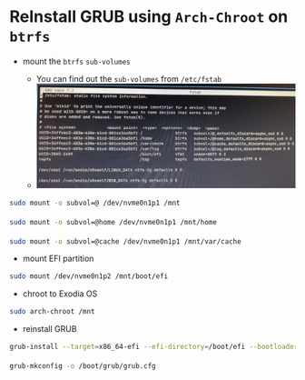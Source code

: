 # ReInstall GRUB using `Arch-Chroot` on `btrfs`

- mount the `btrfs` `sub-volumes`

  - You can find out the `sub-volumes` from `/etc/fstab`
  - ![](./sub-volumes.jpg)

```bash
sudo mount -o subvol=@ /dev/nvme0n1p1 /mnt

sudo mount -o subvol=@home /dev/nvme0n1p1 /mnt/home

sudo mount -o subvol=@cache /dev/nvme0n1p1 /mnt/var/cache
```

- mount EFI partition

```bash
sudo mount /dev/nvme0n1p2 /mnt/boot/efi
```
- chroot to Exodia OS

```bash
sudo arch-chroot /mnt
```

- reinstall GRUB

```bash
grub-install --target=x86_64-efi --efi-directory=/boot/efi --bootloader-id=ExodiaOS

grub-mkconfig -o /boot/grub/grub.cfg
```